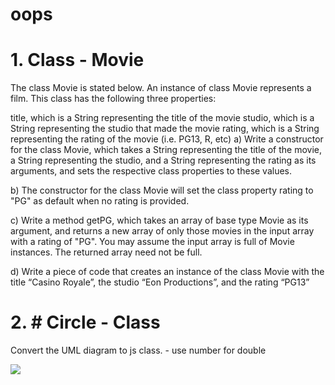 # oops

# 1.  Class - Movie

The class Movie is stated below. An instance of class Movie represents a film. This class has the following three properties:

title, which is a String representing the title of the movie studio, which is a String representing the studio that made the movie rating, which is a String representing the rating of the movie (i.e. PG­13, R, etc) a) Write a constructor for the class Movie, which takes a String representing the title of the movie, a String representing the studio, and a String representing the rating as its arguments, and sets the respective class properties to these values.

b) The constructor for the class Movie will set the class property rating to "PG" as default when no rating is provided.

c) Write a method getPG, which takes an array of base type Movie as its argument, and returns a new array of only those movies in the input array with a rating of "PG". You may assume the input array is full of Movie instances. The returned array need not be full.

d) Write a piece of code that creates an instance of the class Movie with the title “Casino Royale”, the studio “Eon Productions”, and the rating “PG­13”


# 2.  # Circle - Class

Convert the UML diagram to js class.
    - use number for double

![](/images/ClassDiagram_Circle.png)
